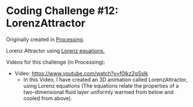 # Coding Challenge #12: LorenzAttractor

Originally created in [Processing](https://github.com/CodingTrain/Rainbow-Code/blob/master/CodingChallenges/CC_12_LorenzAttractor/CC_12_LorenzAttractor.pde).

Lorenz Attractor using [Lorenz equations.](https://en.wikipedia.org/wiki/Lorenz_system#Overview)

Videos for this challenge (in Processing):
* Video: https://www.youtube.com/watch?v=f0lkz2gSsIk
  * In this Video, I have created an 3D animation called LorenzAttractor, using Lorenz equations (The equations relate the properties of a two-dimensional fluid layer uniformly warmed from below and cooled from above).  

